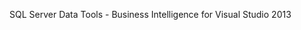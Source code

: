 <Token xmlns:xlink="http://www.w3.org/1999/xlink">SQL Server Data Tools - Business Intelligence for Visual Studio 2013</Token>